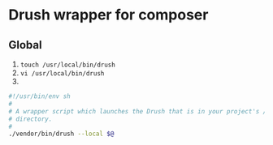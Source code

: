 # Drush wrapper for composer

## Global

1. `touch /usr/local/bin/drush`
2. `vi /usr/local/bin/drush`
3.
  ```bash
  #!/usr/bin/env sh
  #
  # A wrapper script which launches the Drush that is in your project's /vendor
  # directory.
  #
  ./vendor/bin/drush --local $@
  ```
